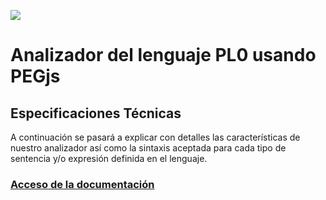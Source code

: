 

![](http://www.fg.ull.es/wp-content/uploads/2015/04/2030_b3_logo_ull.jpg)
#  Analizador del lenguaje PL0 usando PEGjs

## Especificaciones Técnicas
A continuación se pasará a explicar con detalles las características de nuestro
analizador así como la sintaxis aceptada para cada tipo de sentencia y/o expresión
definida en el lenguaje.

### [Acceso de la documentación](DOC.md)